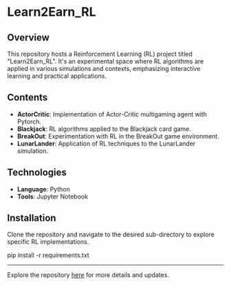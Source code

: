 # Learn2Earn_RL

## Overview
This repository hosts a Reinforcement Learning (RL) project titled "Learn2Earn_RL". It's an experimental space where RL algorithms are applied in various simulations and contexts, emphasizing interactive learning and practical applications.

## Contents
- **ActorCritic**: Implementation of Actor-Critic multigaming agent with Pytorch.
- **Blackjack**: RL algorithms applied to the Blackjack card game.
- **BreakOut**: Experimentation with RL in the BreakOut game environment.
- **LunarLander**: Application of RL techniques to the LunarLander simulation.

## Technologies
- **Language**: Python
- **Tools**: Jupyter Notebook

## Installation
Clone the repository and navigate to the desired sub-directory to explore specific RL implementations.

pip install -r requirements.txt

---

Explore the repository [here](https://github.com/Neilus03/Learn2Earn_RL) for more details and updates.
